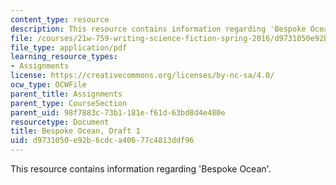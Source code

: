 ```yaml
---
content_type: resource
description: This resource contains information regarding 'Bespoke Ocean'.
file: /courses/21w-759-writing-science-fiction-spring-2016/d9731050e92b6cdca40677c4813ddf96_MIT21W_759S16_Bespoke1.pdf
file_type: application/pdf
learning_resource_types:
- Assignments
license: https://creativecommons.org/licenses/by-nc-sa/4.0/
ocw_type: OCWFile
parent_title: Assignments
parent_type: CourseSection
parent_uid: 98f7883c-73b1-181e-f61d-63bd8d4e480e
resourcetype: Document
title: Bespoke Ocean, Draft 1
uid: d9731050-e92b-6cdc-a406-77c4813ddf96
---
```

This resource contains information regarding 'Bespoke Ocean'.
